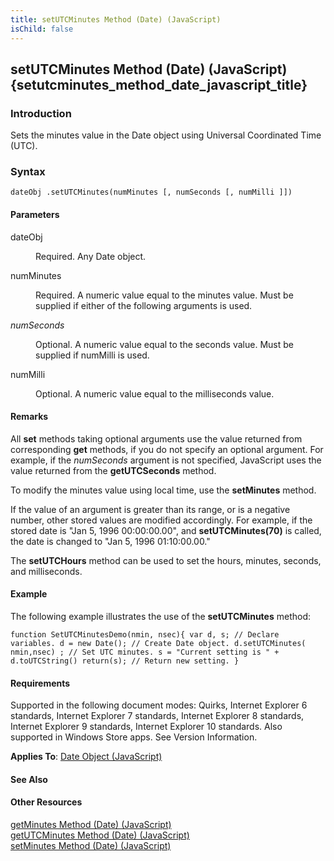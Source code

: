 ```yaml
---
title: setUTCMinutes Method (Date) (JavaScript)
isChild: false
---
```


## setUTCMinutes Method (Date) (JavaScript) {setutcminutes_method_date_javascript_title}

### Introduction 

 Sets the minutes value in the Date object using Universal Coordinated Time (UTC).

### Syntax 

```
dateObj .setUTCMinutes(numMinutes [, numSeconds [, numMilli ]])
```

#### Parameters 

<div id="sectionSection0" class="section" name="collapseableSection" style="" expanded="true">
  <dl class="authored">
    <dt>
      <span class="parameter" sdata="paramReference" xmlns:util="util">dateObj</span>
    </dt>
    <dd>
      <p xmlns:util="util">
        Required. Any <span sdata="langKeyword" value="Date"><span class="keyword">Date</span></span> object.
      </p>
    </dd>
    <dt>
      <span class="parameter" sdata="paramReference" xmlns:util="util">numMinutes</span>
    </dt>
    <dd>
      <p xmlns:util="util">
        Required. A numeric value equal to the minutes value. Must be supplied if either of the following arguments is used.
      </p>
    </dd>
    <dt>
      <i xmlns:util="util">numSeconds</i>
    </dt>
    <dd>
      <p xmlns:util="util">
        Optional. A numeric value equal to the seconds value. Must be supplied if <span class="parameter" sdata="paramReference">numMilli</span> is used.
      </p>
    </dd>
    <dt>
      <span class="parameter" sdata="paramReference" xmlns:util="util">numMilli</span>
    </dt>
    <dd>
      <p xmlns:util="util">
        Optional. A numeric value equal to the milliseconds value.
      </p>
    </dd>
  </dl>
</div>

#### Remarks 

<div id="languageReferenceRemarksSection" class="section" name="collapseableSection" style="">
  <p xmlns:util="util">
    All <b>set</b> methods taking optional arguments use the value returned from corresponding <b>get</b> methods, if you do not specify an optional argument. For example, if the <i>numSeconds</i>
    argument is not specified, JavaScript uses the value returned from the <b>getUTCSeconds</b> method.
  </p>
  <p xmlns:util="util">
    To modify the minutes value using local time, use the <b>setMinutes</b> method.
  </p>
  <p xmlns:util="util">
    If the value of an argument is greater than its range, or is a negative number, other stored values are modified accordingly. For example, if the stored date is "Jan 5, 1996 00:00:00.00", and
    <b>setUTCMinutes(70)</b> is called, the date is changed to "Jan 5, 1996 01:10:00.00."
  </p>
  <p xmlns:util="util">
    The <b>setUTCHours</b> method can be used to set the hours, minutes, seconds, and milliseconds.
  </p>
</div>

#### Example 

<p xmlns:util="util">
  The following example illustrates the use of the <b>setUTCMinutes</b> method:
</p>

```
function SetUTCMinutesDemo(nmin, nsec){ var d, s; // Declare variables. d = new Date(); // Create Date object. d.setUTCMinutes( nmin,nsec) ; // Set UTC minutes. s = "Current setting is " +
d.toUTCString() return(s); // Return new setting. }
```

#### Requirements 

<div id="requirementsTitleSection" class="section" name="collapseableSection" style="">
  <p xmlns:util="util"></p>
  <p>
    Supported in the following document modes: Quirks, Internet Explorer 6 standards, Internet Explorer 7 standards, Internet Explorer 8 standards, Internet Explorer 9 standards, Internet Explorer 10
    standards. Also supported in Windows Store apps. See Version Information.
  </p>
  <p xmlns:util="util">
    <b>Applies To</b>: <span sdata="link"><a href="ce2202bb-7ec9-4f5a-bf48-3a04feff283e.htm">Date Object (JavaScript)</a></span>
  </p>
</div>

#### See Also 

<div id="seeAlsoSection" class="section" name="collapseableSection" style="">
  <h4 class="subHeading">
    Other Resources
  </h4>
  <div class="seeAlsoStyle">
    <span sdata="link" xmlns:util="util"><a href="d4139b5d-04e1-474c-9a83-e9d40597243a.htm">getMinutes Method (Date) (JavaScript)</a></span>
  </div>
  <div class="seeAlsoStyle">
    <span sdata="link" xmlns:util="util"><a href="b6d92543-b285-4e46-8f47-bba36e53fabd.htm">getUTCMinutes Method (Date) (JavaScript)</a></span>
  </div>
  <div class="seeAlsoStyle">
    <span sdata="link" xmlns:util="util"><a href="34c959cd-cd29-4cee-8e04-9061cf6d42f3.htm">setMinutes Method (Date) (JavaScript)</a></span>
  </div>
</div>

